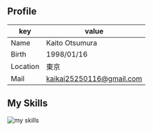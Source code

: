 ## Profile
|key|value|
|---|-----|
|Name|Kaito Otsumura|
|Birth|1998/01/16|
|Location|東京|
|Mail|kaikai25250116@gmail.com|

## My Skills
<img alt="my skills" src="https://skillicons.dev/icons?theme=light&perline=8&i=ts,js,html,css,vue,nuxtjs,jquery,nodejs,nestjs,python,java,react,nextjs,rails,tailwind,bootstrap,aws,docker,jenkins,git,github,figma" />

